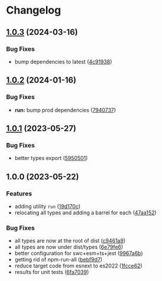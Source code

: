 # Changelog

## [1.0.3](https://github.com/aversini/node-cli/compare/run-v1.0.2...run-v1.0.3) (2024-03-16)


### Bug Fixes

* bump dependencies to latest ([4c91938](https://github.com/aversini/node-cli/commit/4c9193837c89d3aa9b4f82afa22e3f0668fdea6e))

## [1.0.2](https://github.com/aversini/node-cli/compare/run-v1.0.1...run-v1.0.2) (2024-01-16)


### Bug Fixes

* **run:** bump prod dependencies ([7940737](https://github.com/aversini/node-cli/commit/79407376e8eb33b7d564c41c8ed0d651175dbc2c))

## [1.0.1](https://github.com/aversini/node-cli/compare/run-v1.0.0...run-v1.0.1) (2023-05-27)


### Bug Fixes

* better types export ([5950501](https://github.com/aversini/node-cli/commit/5950501610b7fca4c1ce74411f429b5fbd6a5cff))

## 1.0.0 (2023-05-22)


### Features

* adding utility `run` ([19d170c](https://github.com/aversini/node-cli/commit/19d170cd53567a2fe30372e66ecd4c73d0849fa2))
* relocating all types and adding a barrel for each ([47aa152](https://github.com/aversini/node-cli/commit/47aa152c8f50e98a4e3525150d75d1f8ed58fe73))


### Bug Fixes

* all types are now at the root of dist ([c9461a9](https://github.com/aversini/node-cli/commit/c9461a9d91db8e3f77eedd7b03469b5f09e75a2e))
* all types are now under dist/types ([6e79fe6](https://github.com/aversini/node-cli/commit/6e79fe6a4d5dc0ce1d0c89580fcabd2752e8cfb2))
* better configuration for swc+esm+ts+jest ([9967a6b](https://github.com/aversini/node-cli/commit/9967a6b81ee942c462cf1222e8ed346bf4481cbe))
* getting rid of npm-run-all ([bebf9d7](https://github.com/aversini/node-cli/commit/bebf9d76a936d517f1551e814ceea210183dcc77))
* reduce target code from esnext to es2022 ([1fcce62](https://github.com/aversini/node-cli/commit/1fcce6215b91366b6d7264cebf5f95fda6cf00d4))
* results for unit tests ([6fa7039](https://github.com/aversini/node-cli/commit/6fa7039f9f964fd3447d94e77344cc21b269c3f6))
